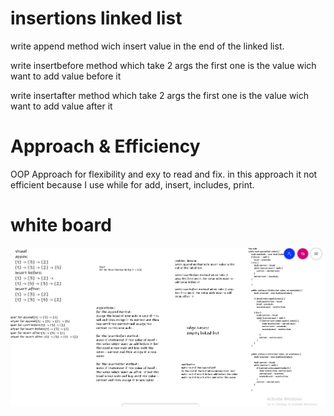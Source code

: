 # insertions linked list
write append method wich insert value in the end of the linked list.

write insertbefore method which take 2 args the first one is the value wich want to add value before it

write insertafter method which take 2 args the first one is the value wich want to add value after  it
# Approach & Efficiency
OOP Approach for flexibility and exy to read and fix.
in this approach it not efficient because I use while for add, insert, includes, print.

# white board
![white board](./linkedListInsertion.PNG)
